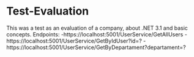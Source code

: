 # Test-Evaluation
This was a test as an evaluation of a company, about .NET 3.1 and basic concepts.
Endpoints:
-https://localhost:5001/UserService/GetAllUsers
-https://localhost:5001/UserService/GetByIdUser?id=?
-https://localhost:5001/UserService/GetByDepartament?departament=?
